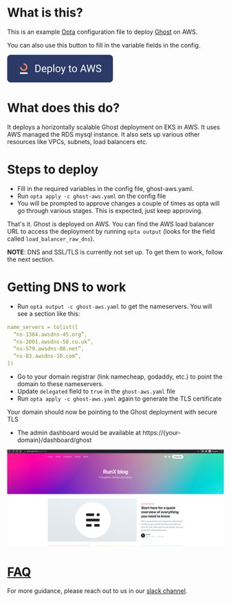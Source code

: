 # What is this?

This is an example [Opta](https://github.com/run-x/opta) configuration file to deploy [Ghost](https://github.com/TryGhost/Ghost) on AWS.

You can also use this button to fill in the variable fields in the config.

[![Deploy](https://raw.githubusercontent.com/run-x/opta/main/assets/deploy-to-aws-button.svg)](https://app.runx.dev/deploy-with-aws?url=https%3A%2F%2Fgithub.com%2Frun-x%2Fopta%2Fblob%2Fmain%2Fexamples%2Fghost%2Fghost-aws.yaml&name=Ghost)

# What does this do?
It deploys a horizontally scalable Ghost deployment on EKS in AWS. It uses AWS managed the RDS mysql instance. It also sets up various other resources like VPCs, subnets, load balancers etc.

# Steps to deploy
* Fill in the required variables in the config file, ghost-aws.yaml.
* Run `opta apply -c ghost-aws.yaml` on the config file
* You will be prompted to approve changes a couple of times as opta will go through various stages. This is expected, just keep approving.

That's it. Ghost is deployed on AWS. You can find the AWS load balancer URL to access the deployment by running `opta output` (looks for the field called `load_balancer_raw_dns`).

**NOTE**: DNS and SSL/TLS is currently not set up. To get them to work, follow the next section.

# Getting DNS to work
* Run `opta output -c ghost-aws.yaml` to get the nameservers. You will see a section like this:
```yaml
name_servers = tolist([
  “ns-1384.awsdns-45.org”,
  “ns-2001.awsdns-58.co.uk”,
  “ns-579.awsdns-08.net”,
  “ns-83.awsdns-10.com”,
])
```
* Go to your domain registrar (link namecheap, godaddy, etc.) to point the domain to these nameservers.
* Update `delegated` field to `true` in the `ghost-aws.yaml` file
* Run `opta apply -c ghost-aws.yaml` again to generate the TLS certificate

Your domain should now be pointing to the Ghost deployment with secure TLS

* The admin dashboard would be available at https://{your-domain}/dashboard/ghost


![Alt text](ghost-dashboard.png?raw=true "What it should look like")

# [FAQ](../FAQ.md)

For more guidance, please reach out to us in our [slack channel](https://slack.opta.dev).
